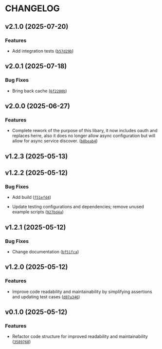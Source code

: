 # CHANGELOG


## v2.1.0 (2025-07-20)

### Features

- Add integration tests
  ([`b57d29b`](https://github.com/arkitektio/fakts-next/commit/b57d29ba2960da17db50d93d5300c4a8654730da))


## v2.0.1 (2025-07-18)

### Bug Fixes

- Bring back cache
  ([`6f2280b`](https://github.com/arkitektio/fakts-next/commit/6f2280b8a6597c741419a3b6a0a9618427eae41b))


## v2.0.0 (2025-06-27)

### Features

- Complete rework of the purpose of this libary, it now includes oauth and replaces herre, also it
  does no longer allow async configuration but will allow for async service discover.
  ([`b8beab4`](https://github.com/arkitektio/fakts-next/commit/b8beab476b3fc398e0f756fa6bcd70c7450036fb))


## v1.2.3 (2025-05-13)


## v1.2.2 (2025-05-12)

### Bug Fixes

- Add build
  ([`f51efd4`](https://github.com/arkitektio/fakts-next/commit/f51efd4bf582856555923437f8b2c9b49c61f71c))

- Update testing configurations and dependencies; remove unused example scripts
  ([`927bd4a`](https://github.com/arkitektio/fakts-next/commit/927bd4af18b553b578ed9fb55a1c3a313389c378))


## v1.2.1 (2025-05-12)

### Bug Fixes

- Change documentation
  ([`bf51fca`](https://github.com/arkitektio/fakts-next/commit/bf51fcaf891456f0d58c17341054d08f34ec9113))


## v1.2.0 (2025-05-12)

### Features

- Improve code readability and maintainability by simplifying assertions and updating test cases
  ([`d07a346`](https://github.com/arkitektio/fakts-next/commit/d07a3463d517afa05828c9982dd8ed78014f37c7))


## v0.1.0 (2025-05-12)

### Features

- Refactor code structure for improved readability and maintainability
  ([`3589768`](https://github.com/arkitektio/fakts-next/commit/358976870ebf04b3bd67be9e41952f8424275ea8))
